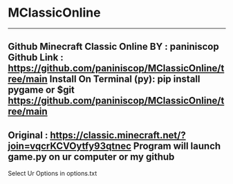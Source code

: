 # MClassicOnline
--------------------------------------------
Github Minecraft Classic Online
BY : paniniscop
Github Link : https://github.com/paniniscop/MClassicOnline/tree/main
Install On Terminal (py): pip install pygame or $git https://github.com/paniniscop/MClassicOnline/tree/main
--------------------------------------------
Original : https://classic.minecraft.net/?join=vqcrKCVOytfy93qtnec
Program will launch game.py on ur computer or my github
--------------------------------------------------------
Select Ur Options in options.txt
